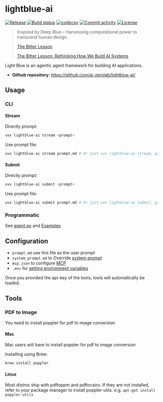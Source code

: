 # lightblue-ai

[![Release](https://img.shields.io/github/v/release/ai-zerolab/lightblue-ai)](https://img.shields.io/github/v/release/ai-zerolab/lightblue-ai)
[![Build status](https://img.shields.io/github/actions/workflow/status/ai-zerolab/lightblue-ai/main.yml?branch=main)](https://github.com/ai-zerolab/lightblue-ai/actions/workflows/main.yml?query=branch%3Amain)
[![codecov](https://codecov.io/gh/ai-zerolab/lightblue-ai/branch/main/graph/badge.svg)](https://codecov.io/gh/ai-zerolab/lightblue-ai)
[![Commit activity](https://img.shields.io/github/commit-activity/m/ai-zerolab/lightblue-ai)](https://img.shields.io/github/commit-activity/m/ai-zerolab/lightblue-ai)
[![License](https://img.shields.io/github/license/ai-zerolab/lightblue-ai)](https://img.shields.io/github/license/ai-zerolab/lightblue-ai)

> Inspired by Deep Blue – Harnessing computational power to transcend human design.
>
> [The Bitter Lesson](http://www.incompleteideas.net/IncIdeas/BitterLesson.html)
>
> [The Bitter Lesson: Rethinking How We Build AI Systems](https://ankitmaloo.com/bitter-lesson/)

Light Blue is an agentic agent framework for building AI applications.

- **Github repository**: <https://github.com/ai-zerolab/lightblue-ai/>

## Usage

### CLI

#### Stream

Directly prompt:

```bash
uvx lightblue-ai stream <prompt>
```

Use prompt file:

```bash
uvx lightblue-ai stream prompt.md # Or just uvx lightblue-ai stream, prompt.md is the default prompt file
```

#### Submit

Directly prompt:

```bash
uvx lightblue-ai submit <prompt>
```

Use prompt file:

```bash
uvx lightblue-ai submit prompt.md # Or just uvx lightblue-ai submit, prompt.md is the default prompt file
```

### Programmatic

See [agent.py](./lightblue_ai/agent.py) and [Examples](./examples/README.md)

## Configuration

- `prompt.md` use this file as the user prompt
- `system_prompt.md` to Override [system prompt](./lightblue_ai/prompts/templates/system_prompt.md)
- `mcp.json` to configure [MCP](./mcp.example.json)
- `.env` for [setting environment variables](./.env.example)

Once you provided the api-key of the tools, tools will automatically be loaded.

## Tools

### PDF to Image

You need to install poppler for pdf to image conversion

#### Mac

Mac users will have to install poppler for pdf to image conversion

Installing using Brew:

```bash
brew install poppler
```

#### Linux

Most distros ship with pdftoppm and pdftocairo. If they are not installed, refer to your package manager to install poppler-utils. e.g. `apt-get install poppler-utils`
